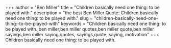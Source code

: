 +++
author = "Ben Miller"
title = "Children basically need one thing: to be played with."
description = "the best Ben Miller Quote: Children basically need one thing: to be played with."
slug = "children-basically-need-one-thing:-to-be-played-with"
keywords = "Children basically need one thing: to be played with.,ben miller,ben miller quotes,ben miller quote,ben miller sayings,ben miller saying,quotes, sayings,quote, saying, motivation"
+++
Children basically need one thing: to be played with.
